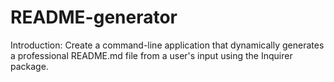 # README-generator

Introduction:
Create a command-line application that dynamically generates a professional README.md file from a user's input using the Inquirer package.
